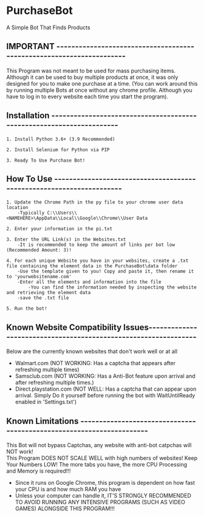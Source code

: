 # PurchaseBot
A Simple Bot That Finds Products

## IMPORTANT ---------------------------------------------------------------------
This Program was not meant to be used for mass purchasing items. Although it can be used to buy multiple
products at once, it was only designed for you to make one purchase at a time. (You can work around this by
running multiple Bots at once without any chrome profile. Although you have to log in to every website each time you start the program).


## Installation ---------------------------------------------------------------------
	1. Install Python 3.6+ (3.9 Recommended)

	2. Install Selenium for Python via PIP

	3. Ready To Use Purchase Bot!


## How To Use ---------------------------------------------------------------------
	1. Update the Chrome Path in the py file to your chrome user data location
		-Typically C:\\Users\\<NAMEHERE>\AppData\\Local\\Google\\Chrome\\User Data
	
	2. Enter your information in the pi.txt

	3. Enter the URL Link(s) in the Websites.txt
		-It is recommended to keep the amount of links per bot low (Recommended Amount: 3)!

	4. For each unique Website you have in your websites, create a .txt file containing the element data in the PurchaseBot\data folder
		-Use the template given to you! Copy and paste it, then rename it to 'yourwebsitename.com'
		-Enter all the elements and information into the file
			-You can find the information needed by inspecting the website and retrieving the element data
		-save the .txt file

	5. Run the bot!


## Known Website Compatibility Issues----------------------------------------------------------------
Below are the currently known websites that don't work well or at all <br />
- Walmart.com (NOT WORKING: Has a captcha that appears after refreshing multiple times)<br />
- Samsclub.com (NOT WORKING: Has a Anti-Bot feature upon arrival and after refreshing multiple times.)<br />
- Direct.playstation.com (NOT WELL: Has a captcha that can appear upon arrival. Simply Do it yourself before running the bot with WaitUntilReady enabled in 		'Settings.txt')<br />


## Known Limitations ---------------------------------------------------------------------
This Bot will not bypass Captchas, any website with anti-bot catpchas will NOT work!<br />
This Program DOES NOT SCALE WELL with high numbers of websites! Keep Your Numbers LOW! The more tabs you have, the more CPU Processing and Memory is required!!!<br />
- Since it runs on Google Chrome, this program is dependent on how fast your CPU is and how much RAM you have<br />
- Unless your computer can handle it, IT'S STRONGLY RECOMMENDED TO AVOID RUNNING ANY INTENSIVE PROGRAMS (SUCH AS VIDEO GAMES) ALONGSIDE THIS PROGRAM!!!<br />

